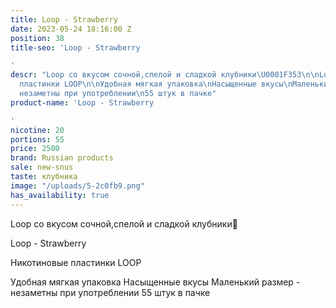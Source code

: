 ```yaml
---
title: Loop - Strawberry
date: 2023-05-24 18:16:00 Z
position: 38
title-seo: 'Loop - Strawberry

'
descr: "Loop со вкусом сочной,спелой и сладкой клубники\U0001F353\n\nLoop - Strawberry\n\nНикотиновые
  пластинки LOOP\n\nУдобная мягкая упаковка\nНасыщенные вкусы\nМаленький размер -
  незаметны при употреблении\n55 штук в пачке"
product-name: 'Loop - Strawberry

'
nicotine: 20
portions: 55
price: 2500
brand: Russian products
sale: new-snus
taste: клубника
image: "/uploads/5-2c0fb9.png"
has_availability: true
---
```


Loop со вкусом сочной,спелой и сладкой клубники🍓

Loop - Strawberry

Никотиновые пластинки LOOP

Удобная мягкая упаковка
Насыщенные вкусы
Маленький размер - незаметны при употреблении
55 штук в пачке
